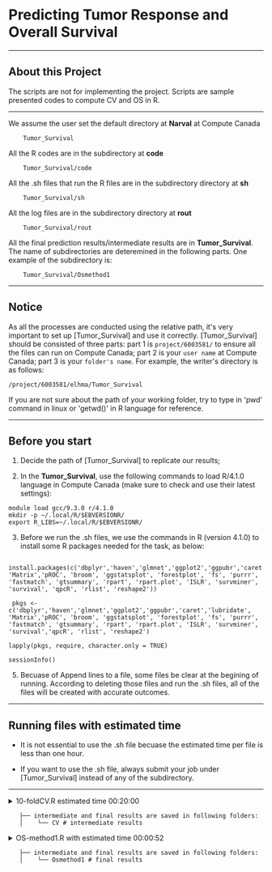 
 # Predicting Tumor Response and Overall Survival 
---

## About this Project

The scripts are not for implementing the project. Scripts are sample presented codes to compute CV and OS in R.

---
We assume the user set the default directory at **Narval** at Compute Canada
~~~
    Tumor_Survival 
~~~
All the R codes are in the subdirectory at **code** 
~~~
    Tumor_Survival/code  
~~~
All the .sh files that run the R files are in the subdirectory directory at **sh** 
~~~
    Tumor_Survival/sh  
~~~
All the log files are in the subdirectory directory at **rout** 
~~~
    Tumor_Survival/rout  
~~~
All the final prediction results/intermediate results are in **Tumor_Survival**.
The name of subdirectories are deteremined in the following parts. 
One example of the subdirectory is:
~~~
    Tumor_Survival/Osmethod1
~~~

---
## Notice

As all the processes are conducted using the relative path, it's very important to set up [Tumor_Survival] and use it correctly. 
[Tumor_Survival] should be consisted of three parts: part 1 is ```project/6003581/``` to ensure all the files can run on Compute Canada; part 2 is your ```user name``` at Compute Canada; part 3 is your ```folder's name```. For example, the writer's directory is as follows:

~~~
/project/6003581/elhma/Tumor_Survival

~~~

If you are not sure about the path of your working folder, try to type in 'pwd' command in linux or 'getwd()' in R language for reference. 

---
## Before you start
1. Decide the path of [Tumor_Survival] to replicate our results;

2. In the **Tumor_Survival**, use the following commands to load R/4.1.0 language in Compute Canada (make sure to check and use their latest settings):

~~~
module load gcc/9.3.0 r/4.1.0
mkdir -p ~/.local/R/$EBVERSIONR/
export R_LIBS=~/.local/R/$EBVERSIONR/
~~~

3. Before we run the .sh files, we use the commands in R (version 4.1.0) to install some R packages needed for the task, as below:

~~~
 install.packages(c('dbplyr','haven','glmnet','ggplot2','ggpubr','caret','lubridate', 'Matrix','pROC', 'broom', 'ggstatsplot', 'forestplot', 'fs', 'purrr', 'fastmatch', 'gtsummary', 'rpart', 'rpart.plot', 'ISLR', 'survminer', 'survival', 'qpcR', 'rlist', 'reshape2'))
 
 pkgs <- c('dbplyr','haven','glmnet','ggplot2','ggpubr','caret','lubridate', 'Matrix','pROC', 'broom', 'ggstatsplot', 'forestplot', 'fs', 'purrr', 'fastmatch', 'gtsummary', 'rpart', 'rpart.plot', 'ISLR', 'survminer', 'survival','qpcR', 'rlist', 'reshape2')
 
lapply(pkgs, require, character.only = TRUE)

sessionInfo()
~~~
 
5. Becuase of Append lines to a file, some files be clear at the begining of running. According to deleting those files and run the .sh files, all of the files will be created with accurate outcomes. 
------

## Running files with estimated time
      
- It is not essential to use the .sh file becuase the estimated time per file is less than one hour. 
 
- If you want to use the .sh file, always submit your job under [Tumor_Survival] instead of any of the subdirectory.
---

<details><summary> 10-foldCV.R estimated time 00:20:00</summary>

 - Reading the raw datasets from [Tumor_Survival/Datasets];
 
 - Cleaning the data;
 
 - Making the collapse data frames from dynamic tumor size for every dataset; 
 
 - Calculating PCA for every dataset;
 
 - Finding the best cut for every dataset;
 
 - Predicting BOR for each dataset;
 
 - Comuting the auc, misclassification, sensitivity, specificity, and coefficients;
 
 - Results will be saved in the following folders:
 
  </details>
  
 ~~~
    ├── intermediate and final results are saved in following folders:
    │ 	 └── CV # intermediate results

 ~~~
  
  <details><summary> OS-method1.R with estimated time 00:00:52</summary>
   
   - Reading the raw datasets from [Tumor_Survival/Datasets] and also **alldata** data frames;
   
   - Making the OS dataframes for each dataset;
   
  - Reading the mean of coefficients from folder Resultmethod1
   
  - Evaluating the score of each patients;
   
  - Segmenting the patients into bad and god group using best cut and score of each patiens;
 
  - Results will be saved in the following folders:
 
  </details>
  
 ~~~
    ├── intermediate and final results are saved in following folders:
    │ 	 └── Osmethod1 # final results
 ~~~
 

 
